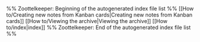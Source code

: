 %% Zoottelkeeper: Beginning of the autogenerated index file list  %%
[[How to/Creating new notes from Kanban cards|Creating new notes from Kanban cards]]
[[How to/Viewing the archive|Viewing the archive]]
[[How to/index|index]]
%% Zoottelkeeper: End of the autogenerated index file list  %%
